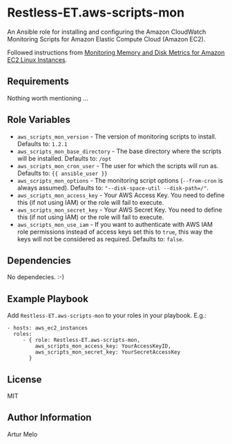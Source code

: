 Restless-ET.aws-scripts-mon
=========

An Ansible role for installing and configuring the Amazon CloudWatch Monitoring Scripts for Amazon Elastic Compute Cloud (Amazon EC2).

Followed instructions from [Monitoring Memory and Disk Metrics for Amazon EC2 Linux Instances](http://docs.aws.amazon.com/AWSEC2/latest/UserGuide/mon-scripts.html).

Requirements
------------

Nothing worth mentioning ...

Role Variables
--------------

- `aws_scripts_mon_version` - The version of monitoring scripts to install. Defaults to: `1.2.1`
- `aws_scripts_mon_base_directory` - The base directory where the scripts will be installed. Defaults to: `/opt`
- `aws_scripts_mon_cron_user` - The user for which the scripts will run as. Defaults to: `{{ ansible_user }}`
- `aws_scripts_mon_options` - The monitoring script options (`--from-cron` is always assumed). Defaults to: `"--disk-space-util --disk-path=/"`.
- `aws_scripts_mon_access_key` - Your AWS Access Key. You need to define this (if not using IAM) or the role will fail to execute.
- `aws_scripts_mon_secret_key` - Your AWS Secret Key. You need to define this (if not using IAM) or the role will fail to execute.
- `aws_scripts_mon_use_iam` - If you want to authenticate with AWS IAM role permissions instead of access keys set this to `true`, this way the keys will not be considered as required. Defaults to: `false`.


Dependencies
------------

No dependecies. :-)

Example Playbook
----------------

Add `Restless-ET.aws-scripts-mon` to your roles in your playbook. E.g.:

    - hosts: aws_ec2_instances
      roles:
         - { role: Restless-ET.aws-scripts-mon,
             aws_scripts_mon_access_key: YourAccessKeyID,
             aws_scripts_mon_secret_key: YourSecretAccessKey
           }

License
-------

MIT

Author Information
------------------

Artur Melo
